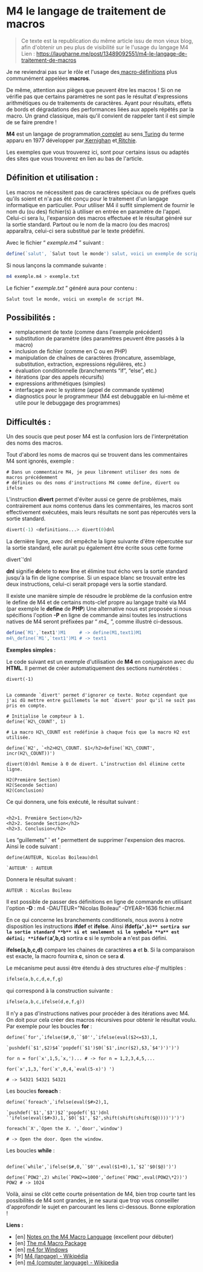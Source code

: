 # M4 le langage de traitement de macros

> Ce texte est la republication du même article issu de mon vieux blog,
> afin d'obtenir un peu plus de visibilité sur le l'usage du langage M4
> Lien : https://laugharne.me/post/13489092551/m4-le-langage-de-traitement-de-macros


Je ne reviendrai pas sur le rôle et l'usage des[ macro-définitions](https://secure.wikimedia.org/wikipedia/fr/wiki/Macro-d%C3%A9finition) plus communément appelées **macros**.

De même, attention aux pièges que peuvent être les macros ! Si on ne vérifie pas que certains paramètres ne sont pas le résultat d'expressions arithmétiques ou de traitements de caractères. Ayant pour résultats, effets de bords et dégradations des performances liées aux appels répétés par la macro. Un grand classique, mais qu'il convient de rappeler tant il est simple de se faire prendre !

**M4** est un langage de programmation[ complet](https://secure.wikimedia.org/wikipedia/fr/wiki/Turing-complet) au sens[ Turing](https://secure.wikimedia.org/wikipedia/fr/wiki/Machine_de_Turing) du terme apparu en 1977 développer par[ Kernighan](https://secure.wikimedia.org/wikipedia/fr/wiki/Brian_Kernighan) et[ Ritchie](https://secure.wikimedia.org/wikipedia/fr/wiki/Dennis_Ritchie).

Les exemples que vous trouverez ici, sont pour certains issus ou adaptés des sites que vous trouverez en lien au bas de l'article.

## Définition et utilisation :

Les macros ne nécessitent pas de caractères spéciaux ou de préfixes quels qu'ils soient et n'a pas été conçu pour le traitement d'un langage informatique en particulier. Pour utiliser M4 il suffit simplement de fournir le nom du (ou des) fichier(s) à utiliser en entrée en paramètre de l'appel. Celui-ci sera lu, l'expansion des macros effectuée et le résultat généré sur la sortie standard. Partout ou le nom de la macro (ou des macros) apparaîtra, celui-ci sera substitué par le texte prédéfini.

Avec le fichier “ *exemple.m4* ” suivant :

```php
define(`salut', `Salut tout le monde') salut, voici un exemple de script M4.
```

Si nous lançons la commande suivante :

```bash
m4 exemple.m4 > exemple.txt
```

Le fichier “ *exemple.txt* ” généré aura pour contenu :
```
Salut tout le monde, voici un exemple de script M4.
```
## Possibilités :

- remplacement de texte (comme dans l'exemple précédent)
- substitution de paramètre (des paramètres peuvent être passés à la macro)
- inclusion de fichier (comme en C ou en PHP)
- manipulation de chaînes de caractères (troncature, assemblage, substitution, extraction, expressions régulières, etc.)
- évaluation conditionnelle (branchements “if”, “else”, etc.)
- itérations (par des appels récursifs)
- expressions arithmétiques (simples)
- interfaçage avec le système (appel de commande système)
- diagnostics pour le programmeur (M4 est debuggable en lui-même et utile pour le debuggage des programmes)

## Difficultés :

Un des soucis que peut poser M4 est la confusion lors de l'interprétation des noms des macros.

Tout d'abord les noms de macros qui se trouvent dans les commentaires M4 sont ignorés, exemple :

```
# Dans un commentaire M4, je peux librement utiliser des noms de macros précédemment
# définies ou des noms d'instructions M4 comme define, divert ou ifelse
```

L’instruction **divert** permet d'éviter aussi ce genre de problèmes, mais contrairement aux noms contenus dans les commentaires, les macros sont effectivement exécutées, mais leurs résultats ne sont pas répercutés vers la sortie standard.

```php
divert(-1) <definitions...> divert(0)dnl
```

La dernière ligne, avec dnl empêche la ligne suivante d'être répercutée sur la sortie standard, elle aurait pu également être écrite sous cette forme

divert`'dnl

**dnl** signifie **d**elete to **n**ew **l**ine et élimine tout écho vers la sortie standard jusqu'à la fin de ligne comprise. Si un espace blanc se trouvait entre les deux instructions, celui-ci serait propagé vers la sortie standard.

Il existe une manière simple de résoudre le problème de la confusion entre le define de M4 et de certains mots-clef propre au langage traité via M4 (par exemple le **define** de **PHP**) Une alternative nous est proposée si nous spécifions l'option **-P** en ligne de commande ainsi toutes les instructions natives de M4 seront préfixées par “ *m4\_* ”, comme illustré ci-dessous.

```php
define(`M1',`text1')M1     # -> define(M1,text1)M1
m4\_define(`M1',`text1')M1 # -> text1
```

**Exemples simples :**

Le code suivant est un exemple d'utilisation de **M4** en conjugaison avec du **HTML**. Il permet de créer automatiquement des sections numérotées :

```
divert(-1)


La commande `divert' permet d'ignorer ce texte. Notez cependant que j'ai dû mettre entre guillemets le mot `divert' pour qu'il ne soit pas pris en compte.

# Initialise le compteur à 1.
define(`H2\_COUNT', 1)

# La macro H2\_COUNT est redéfinie à chaque fois que la macro H2 est utilisée.

define(`H2', `<h2>H2\_COUNT. $1</h2>define(`H2\_COUNT', incr(H2\_COUNT))')

divert(0)dnl Remise à 0 de divert. L’instruction dnl élimine cette ligne.

H2(Première Section)
H2(Seconde Section)
H2(Conclusion)
```
Ce qui donnera, une fois exécuté, le résultat suivant :

```

<h2>1. Première Section</h2>
<h2>2. Seconde Section</h2>
<h2>3. Conclusion</h2>
```

Les “guillemets” **`** et **’** permettent de supprimer l'expension des macros. Ainsi le code suivant :

```
define(AUTEUR, Nicolas Boileau)dnl

`AUTEUR' : AUTEUR
```

Donnera le résultat suivant :

```
AUTEUR : Nicolas Boileau
```

Il est possible de passer des définitions en ligne de commande en utilisant l'option **-D** : m4 -DAUTEUR="Nicolas Boileau“ -DYEAR=1636 fichier.m4

En ce qui concerne les branchements conditionels, nous avons à notre disposition les instructions **ifdef** et **ifelse**. Ainsi **ifdef(`a’,b)** sortira sur la sortie standard **b** si et seulement si le symbole **a** est défini; **ifdef(`a’,b,c)** sortira **c** si le symbole **a** n'est pas défini.

**ifelse(a,b,c,d)** compare les chaines de caractères **a** et **b**. Si la comparaison est exacte, la macro fournira **c**, sinon ce sera **d**.

Le mécanisme peut aussi être étendu à des structures *else-if* multiples :

```php
ifelse(a,b,c,d,e,f,g)
```

qui correspond à la construction suivante :

```php
ifelse(a,b,c,ifelse(d,e,f,g))
```

Il n'y a pas d'instructions natives pour procéder à des itérations avec M4. On doit pour cela créer des macros récursives pour obtenir le résultat voulu. Par exemple pour les boucles **for** :

```
define(`for',`ifelse($#,0,``$0'',`ifelse(eval($2<=$3),1,

`pushdef(`$1',$2)$4`'popdef(`$1')$0(`$1',incr($2),$3,`$4')')')')

for n = for(`x',1,5,`x,')... # -> for n = 1,2,3,4,5,...

for(`x',1,3,`for(`x',0,4,`eval(5-x)') ')

# -> 54321 54321 54321
```

Les boucles **foreach** :

```
define(`foreach',`ifelse(eval($#>2),1,

`pushdef(`$1',`$3')$2`'popdef(`$1')dnl `'ifelse(eval($#>3),1,`$0(`$1',`$2',shift(shift(shift($@))))')')')

foreach(`X',`Open the X. ',`door',`window')

# -> Open the door. Open the window.
```

Les boucles **while** :
```

define(`while',`ifelse($#,0,``$0'',eval($1+0),1,`$2`'$0($@)')')

define(`POW2',2) while(`POW2<=1000',`define(`POW2',eval(POW2\*2))')
POW2 # -> 1024
```

Voilà, ainsi se clôt cette courte présentation de M4, bien trop courte tant les possibilités de M4 sont grandes, je ne saurai que trop vous conseiller d'approfondir le sujet en parcourant les liens ci-dessous. Bonne exploration !

**Liens :**

- [en] [Notes on the M4 Macro Language](http://mbreen.com/m4.html%20) (excellent pour débuter)
- [en] [The m4 Macro Package](http://www.linuxjournal.com/article/5594)
- [en] [m4 for Windows](http://gnuwin32.sourceforge.net/packages/m4.htm)
- [fr] [M4 (langage) - Wikipédia](https://secure.wikimedia.org/wikipedia/fr/wiki/M4_%28langage%29)
- [en] [m4 (computer language) - Wikipedia](https://secure.wikimedia.org/wikipedia/en/wiki/M4_%28computer_language%29)
